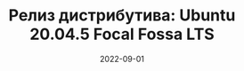---
layout: post
title:  "Релиз дистрибутива: Ubuntu 20.04.5 Focal Fossa LTS"
date: 2022-09-01   
---